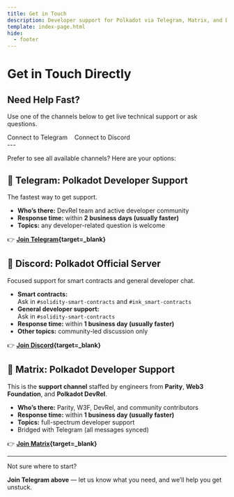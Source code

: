 ```yaml
---
title: Get in Touch
description: Developer support for Polkadot via Telegram, Matrix, and Discord. Get help with parachains, smart contracts, nodes, and ecosystem tools.
template: index-page.html
hide:
  - footer
---
```


# Get in Touch Directly

## Need Help Fast?
  
Use one of the channels below to get live technical support or ask questions.

<div class="button-wrapper" style="display: flex; justify-content: flex-start;">
  <a href="https://t.me/substratedevs" class="md-button" style="margin-right: 1rem; text-decoration: none;">
    Connect to Telegram
  </a>
  <a href="https://polkadot-discord.w3f.tools/" class="md-button" style="text-decoration: none;">
    Connect to Discord
  </a>
</div>
---

Prefer to see all available channels? Here are your options:

## 📱 Telegram: Polkadot Developer Support

The fastest way to get support.

- **Who’s there:** DevRel team and active developer community
- **Response time:** within **2 business days (usually faster)**
- **Topics:** any developer-related question is welcome

👉 **[Join Telegram](https://t.me/substratedevs){target=\_blank}**

## 🔌 Discord: Polkadot Official Server

Focused support for smart contracts and general developer chat.

- **Smart contracts:**  
  Ask in `#solidity-smart-contracts` and `#ink_smart-contracts`  
- **General developer support:**  
  Ask in `#solidity-smart-contracts`  
- **Response time:** within **1 business day (usually faster)**
- **Other topics:** community-led discussion only

👉 **[Join Discord](https://polkadot-discord.w3f.tools/){target=\_blank}**

## 🧬 Matrix: Polkadot Developer Support

This is the **support channel** staffed by engineers from **Parity**, **Web3 Foundation**, and **Polkadot DevRel**.

- **Who’s there:** Parity, W3F, DevRel, and community contributors
- **Response time:** within **1 business day (usually faster)**
- **Topics:** full-spectrum developer support
- Bridged with Telegram (all messages synced)

👉 **[Join Matrix](https://matrix.to/#/#substratedevs:matrix.org){target=\_blank}**

---

Not sure where to start?  

**Join Telegram above** — let us know what you need, and we’ll help you get unstuck.